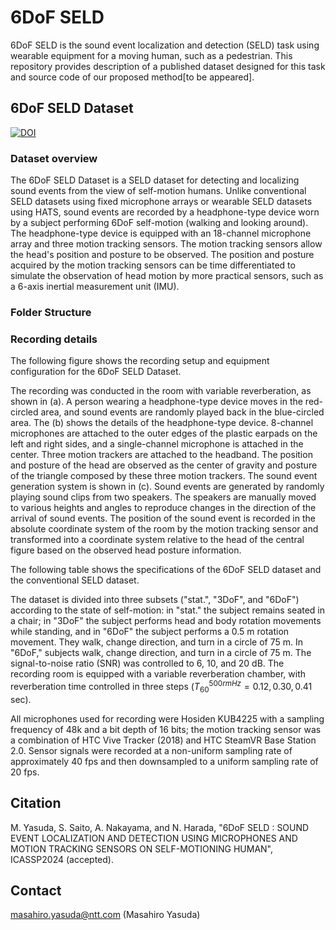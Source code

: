# 6DoF SELD
6DoF SELD is the sound event localization and detection (SELD) task using wearable equipment for a moving human, such as a pedestrian. 
This repository provides description of a published dataset designed for this task and source code of our proposed method[to be appeared].
## 6DoF SELD Dataset
[![DOI](https://zenodo.org/badge/DOI/10.5281/zenodo.10473531.svg)](https://doi.org/10.5281/zenodo.10473531)
### Dataset overview
The 6DoF SELD Dataset is a SELD dataset for detecting and localizing sound events from the view of self-motion humans. Unlike conventional SELD datasets using fixed microphone arrays or wearable SELD datasets using HATS, sound events are recorded by a headphone-type device worn by a subject performing 6DoF self-motion (walking and looking around). The headphone-type device is equipped with an 18-channel microphone array and three motion tracking sensors. The motion tracking sensors allow the head's position and posture to be observed. The position and posture acquired by the motion tracking sensors can be time differentiated to simulate the observation of head motion by more practical sensors, such as a 6-axis inertial measurement unit (IMU).

### Folder Structure 

### Recording details
The following figure shows the recording setup and equipment configuration for the 6DoF SELD Dataset. 

The recording was conducted in the room with variable reverberation, as shown in (a). A person wearing a headphone-type device moves in the red-circled area, and sound events are randomly played back in the blue-circled area. The (b) shows the details of the headphone-type device. 8-channel microphones are attached to the outer edges of the plastic earpads on the left and right sides, and a single-channel microphone is attached in the center. Three motion trackers are attached to the headband. The position and posture of the head are observed as the center of gravity and posture of the triangle composed by these three motion trackers. The sound event generation system is shown in (c). Sound events are generated by randomly playing sound clips from two speakers. The speakers are manually moved to various heights and angles to reproduce changes in the direction of the arrival of sound events. The position of the sound event is recorded in the absolute coordinate system of the room by the motion tracking sensor and transformed into a coordinate system relative to the head of the central figure based on the observed head posture information.

The following table shows the specifications of the 6DoF SELD dataset and the conventional SELD dataset.

The dataset is divided into three subsets ("stat.", "3DoF", and "6DoF") according to the state of self-motion: in "stat." the subject remains seated in a chair; in "3DoF" the subject performs head and body rotation movements while standing, and in "6DoF" the subject performs a 0.5 m rotation movement. They walk, change direction, and turn in a circle of 75 m. In "6DoF," subjects walk, change direction, and turn in a circle of 75 m. The signal-to-noise ratio (SNR) was controlled to 6, 10, and 20 dB. The recording room is equipped with a variable reverberation chamber, with reverberation time controlled in three steps ($T_{60}^{500{rm Hz}} = 0.12, 0.30, 0.41$ sec).

All microphones used for recording were Hosiden KUB4225 with a sampling frequency of 48k and a bit depth of 16 bits; the motion tracking sensor was a combination of HTC Vive Tracker (2018) and HTC SteamVR Base Station 2.0. Sensor signals were recorded at a non-uniform sampling rate of approximately 40 fps and then downsampled to a uniform sampling rate of 20 fps.

## Citation
M. Yasuda, S. Saito, A. Nakayama, and N. Harada, "6DoF SELD : SOUND EVENT LOCALIZATION AND DETECTION USING MICROPHONES AND MOTION TRACKING SENSORS ON SELF-MOTIONING HUMAN", ICASSP2024 (accepted).

## Contact
masahiro.yasuda@ntt.com (Masahiro Yasuda)
